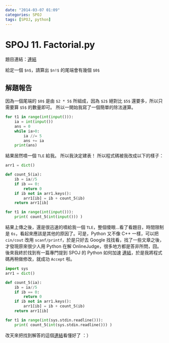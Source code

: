 ```yaml
---
date: "2014-03-07 01:09"
categories: SPOJ
tags: [SPOJ, python]
---
```

# SPOJ 11. Factorial.py

題目連結：[連結](http://www.spoj.com/problems/FCTRL/)

給定一個 `$n$`，請算出 `$n!$` 的尾端會有幾個 `$0$`

## 解題報告
因為一個尾端的 `$0$` 是由 `$2 * 5$` 所組成，因為 `$2$` 絕對比 `$5$` 還要多，所以只需要算 `$5$` 的數量即可。
所以一開始我寫了一個簡單的除法運算。
```python
for t1 in range(int(input())):
	ia = int(input())
	ans = 0
	while ia>0:
		ia //= 5
		ans += ia
	print(ans)
```
結果居然噴一個 `TLE` 給我。
所以我決定建表！
所以程式碼被我改成以下的樣子：
```python
arr1 = dict()

def count_5(ia):
	ib = ia//5
	if ib == 0:
		return 0
	if ib not in arr1.keys():
		arr1[ib] = ib + count_5(ib)
	return arr1[ib]

for t1 in range(int(input())):
	print( count_5(int(input())) )
```
結果上傳之後，還是很迅速的噴給我一個 `TLE`，整個傻眼…看了看題目，時間限制是 `6s`，看起來應該是其他的原因了。可是，Python 又不像 C++ 一樣，可以把 `cin/cout` 改用 `scanf/printf`，於是只好去 Google 找找看，找了一些文章之後，才發現原來很少人用 Python 在解 OnlineJudge，很多地方都是答非所問，囧。後來我終於找到有一篇專門提到 SPOJ 的 Python 如何加速 [連結](http://ianwitham.wordpress.com/2009/12/18/making-python-programs-run-faster/)，於是我將程式碼再稍做修改，就成功 `Accept` 啦。
```python
import sys
arr1 = dict()

def count_5(ia):
	ib = ia//5
	if ib == 0:
		return 0
	if ib not in arr1.keys():
		arr1[ib] = ib + count_5(ib)
	return arr1[ib]

for t1 in range(int(sys.stdin.readline())):
	print( count_5(int(sys.stdin.readline())) )
```
改天來把找到解答的這個[連結](http://ianwitham.wordpress.com/2009/12/18/making-python-programs-run-faster/)看懂好了 ：）
